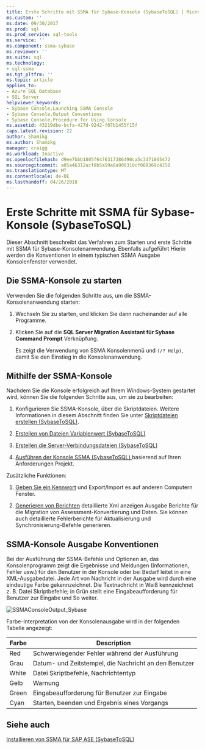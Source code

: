 ```yaml
---
title: Erste Schritte mit SSMA für Sybase-Konsole (SybaseToSQL) | Microsoft Docs
ms.custom: ''
ms.date: 09/30/2017
ms.prod: sql
ms.prod_service: sql-tools
ms.service: ''
ms.component: ssma-sybase
ms.reviewer: ''
ms.suite: sql
ms.technology:
- sql-ssma
ms.tgt_pltfrm: ''
ms.topic: article
applies_to:
- Azure SQL Database
- SQL Server
helpviewer_keywords:
- Sybase Console,Launching SSMA Console
- Sybase Console,Output Conventions
- Sybase Console,Procedure for Using Console
ms.assetid: 43219dbe-bcfa-427d-9242-f07b1455f15f
caps.latest.revision: 22
author: Shamikg
ms.author: Shamikg
manager: craigg
ms.workload: Inactive
ms.openlocfilehash: d9ee7bbb1805f6476317386490ca5c3d71865472
ms.sourcegitcommit: a85a46312acf8b5a59a8a900310cf088369c4150
ms.translationtype: MT
ms.contentlocale: de-DE
ms.lasthandoff: 04/26/2018
---
```

# <a name="getting-started-with-the-ssma-for-sybase-console-sybasetosql"></a>Erste Schritte mit SSMA für Sybase-Konsole (SybaseToSQL)
Dieser Abschnitt beschreibt das Verfahren zum Starten und erste Schritte mit SSMA für Sybase-Konsolenanwendung. Ebenfalls aufgeführt Hierin werden die Konventionen in einem typischen SSMA Ausgabe Konsolenfenster verwendet.  
  
## <a name="launching-the-ssma-console"></a>Die SSMA-Konsole zu starten  
Verwenden Sie die folgenden Schritte aus, um die SSMA-Konsolenanwendung starten:  
  
1.  Wechseln Sie zu starten, und klicken Sie dann nacheinander auf alle Programme.  
  
2.  Klicken Sie auf die **SQL Server Migration Assistant für Sybase Command Prompt** Verknüpfung.  
  
    Es zeigt die Verwendung von SSMA Konsolenmenü und `(/? Help)`, damit Sie den Einstieg in die Konsolenanwendung.  
  
## <a name="using-the-ssma-console"></a>Mithilfe der SSMA-Konsole  
Nachdem Sie die Konsole erfolgreich auf Ihrem Windows-System gestartet wird, können Sie die folgenden Schritte aus, um sie zu bearbeiten:  
  
1.  Konfigurieren Sie SSMA-Konsole, über die Skriptdateien. Weitere Informationen in diesem Abschnitt finden Sie unter [Skriptdateien erstellen &#40;SybaseToSQL&#41;](../../ssma/sybase/creating-script-files-sybasetosql.md).  
  
2.  [Erstellen von Dateien Variablenwert &#40;SybaseToSQL&#41;](../../ssma/sybase/creating-variable-value-files-sybasetosql.md)  
  
3.  [Erstellen die Server-Verbindungsdateien &#40;SybaseToSQL&#41;](../../ssma/sybase/creating-the-server-connection-files-sybasetosql.md)  
  
4.  [Ausführen der Konsole SSMA &#40;SybaseToSQL&#41; ](../../ssma/sybase/executing-the-ssma-console-sybasetosql.md) basierend auf Ihren Anforderungen Projekt. 
  
Zusätzliche Funktionen:  
  
1.  [Geben Sie ein Kennwort](http://msdn.microsoft.com/en-us/9b6a70f9-6840-4140-a059-bb7bd7ccc67c) und Export/Import es auf anderen Computern Fenster.  
  
2.  [Generieren von Berichten](http://msdn.microsoft.com/en-us/19278f6a-6d58-4867-9d71-c6228040466e) detaillierte Xml anzeigen Ausgabe Berichte für die Migration von Assessment-Konvertierung und Daten. Sie können auch detaillierte Fehlerberichte für Aktualisierung und Synchronisierung-Befehle generieren.  
  
## <a name="ssma-console-output-conventions"></a>SSMA-Konsole Ausgabe Konventionen  
Bei der Ausführung der SSMA-Befehle und Optionen an, das Konsolenprogramm zeigt die Ergebnisse und Meldungen (Informationen, Fehler usw.) für den Benutzer in der Konsole oder bei Bedarf leitet in eine XML-Ausgabedatei. Jede Art von Nachricht in der Ausgabe wird durch eine eindeutige Farbe gekennzeichnet. Die Textnachricht in Weiß kennzeichnet z. B. Datei Skriptbefehle; in Grün stellt eine Eingabeaufforderung für Benutzer zur Eingabe und So weiter.  
  
![SSMAConsoleOutput_Sybase](../../ssma/sybase/media/ssmaconsoleoutput_sybase.JPG "SSMAConsoleOutput_Sybase")  
  
Farbe-Interpretation von der Konsolenausgabe wird in der folgenden Tabelle angezeigt:  
  
|Farbe|Description|  
|---------|---------------|  
|Red|Schwerwiegender Fehler während der Ausführung|  
|Grau|Datum- und Zeitstempel, die Nachricht an den Benutzer|  
|White|Datei Skriptbefehle, Nachrichtentyp|  
|Gelb|Warnung|  
|Green|Eingabeaufforderung für Benutzer zur Eingabe|  
|Cyan|Starten, beenden und Ergebnis eines Vorgangs|  
  
## <a name="see-also"></a>Siehe auch  
[Installieren von SSMA für SAP ASE &#40;SybaseToSQL&#41;](../../ssma/sybase/installing-ssma-for-sybase-sybasetosql.md)  
